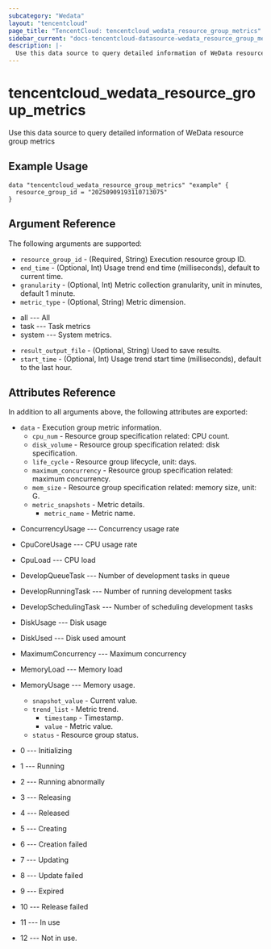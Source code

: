 ```yaml
---
subcategory: "Wedata"
layout: "tencentcloud"
page_title: "TencentCloud: tencentcloud_wedata_resource_group_metrics"
sidebar_current: "docs-tencentcloud-datasource-wedata_resource_group_metrics"
description: |-
  Use this data source to query detailed information of WeData resource group metrics
---
```


# tencentcloud_wedata_resource_group_metrics

Use this data source to query detailed information of WeData resource group metrics

## Example Usage

```hcl
data "tencentcloud_wedata_resource_group_metrics" "example" {
  resource_group_id = "20250909193110713075"
}
```

## Argument Reference

The following arguments are supported:

* `resource_group_id` - (Required, String) Execution resource group ID.
* `end_time` - (Optional, Int) Usage trend end time (milliseconds), default to current time.
* `granularity` - (Optional, Int) Metric collection granularity, unit in minutes, default 1 minute.
* `metric_type` - (Optional, String) Metric dimension.

- all --- All
- task --- Task metrics
- system --- System metrics.
* `result_output_file` - (Optional, String) Used to save results.
* `start_time` - (Optional, Int) Usage trend start time (milliseconds), default to the last hour.

## Attributes Reference

In addition to all arguments above, the following attributes are exported:

* `data` - Execution group metric information.
  * `cpu_num` - Resource group specification related: CPU count.
  * `disk_volume` - Resource group specification related: disk specification.
  * `life_cycle` - Resource group lifecycle, unit: days.
  * `maximum_concurrency` - Resource group specification related: maximum concurrency.
  * `mem_size` - Resource group specification related: memory size, unit: G.
  * `metric_snapshots` - Metric details.
    * `metric_name` - Metric name.

- ConcurrencyUsage --- Concurrency usage rate
- CpuCoreUsage --- CPU usage rate
- CpuLoad --- CPU load
- DevelopQueueTask --- Number of development tasks in queue
- DevelopRunningTask --- Number of running development tasks
- DevelopSchedulingTask --- Number of scheduling development tasks
- DiskUsage --- Disk usage
- DiskUsed --- Disk used amount
- MaximumConcurrency --- Maximum concurrency
- MemoryLoad --- Memory load
- MemoryUsage --- Memory usage.
    * `snapshot_value` - Current value.
    * `trend_list` - Metric trend.
      * `timestamp` - Timestamp.
      * `value` - Metric value.
  * `status` - Resource group status.

- 0 --- Initializing
- 1 --- Running
- 2 --- Running abnormally
- 3 --- Releasing
- 4 --- Released
- 5 --- Creating
- 6 --- Creation failed
- 7 --- Updating
- 8 --- Update failed
- 9 --- Expired
- 10 --- Release failed
- 11 --- In use
- 12 --- Not in use.



